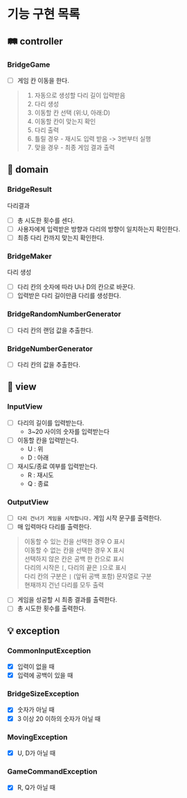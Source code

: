 # 기능 구현 목록

## 🛤 controller

### BridgeGame

- [ ] 게임 칸 이동을 한다.

> 1. 자동으로 생성할 다리 길이 입력받음
> 2. 다리 생성
> 3. 이동할 칸 선택 (위:U, 아래:D)
> 4. 이동할 칸이 맞는지 확인
> 5. 다리 출력
> 6. 틀릴 경우 - 재시도 입력 받음 -> 3번부터 실행
> 7. 맞을 경우 - 최종 게임 결과 출력

## 🌉 domain

### BridgeResult

다리결과

- [ ] 총 시도한 횟수를 센다.
- [ ] 사용자에게 입력받은 방향과 다리의 방향이 일치하는지 확인한다.
- [ ] 최종 다리 칸까지 맞는지 확인한다.

### BridgeMaker

다리 생성

- [ ] 다리 칸의 숫자에 따라 U나 D의 칸으로 바꾼다.
- [ ] 입력받은 다리 길이만큼 다리를 생성한다.

### BridgeRandomNumberGenerator

- [ ] 다리 칸의 랜덤 값을 추출한다.

### BridgeNumberGenerator

- [ ] 다리 칸의 값을 추출한다.

## 🌁 view

### InputView

- [ ] 다리의 길이를 입력받는다.
    - 3~20 사이의 숫자를 입력받는다
- [ ] 이동할 칸을 입력받는다.
    - U : 위
    - D : 아래
- [ ] 재시도/종료 여부를 입력받는다.
    - R : 재시도
    - Q : 종료

### OutputView

- [ ] `다리 건너기 게임을 시작합니다.` 게임 시작 문구를 출력한다.
- [ ] 매 입력마다 다리를 출력한다.

> 이동할 수 있는 칸을 선택한 경우 O 표시  
이동할 수 없는 칸을 선택한 경우 X 표시  
선택하지 않은 칸은 공백 한 칸으로 표시  
다리의 시작은 `[`, 다리의 끝은 `]`으로 표시  
다리 칸의 구분은 `|` (앞뒤 공백 포함) 문자열로 구분  
현재까지 건넌 다리를 모두 출력

- [ ] 게임을 성공할 시 최종 결과를 출력한다.
- [ ] 총 시도한 횟수를 출력한다.

## 💡 exception

### CommonInputException

- [x] 입력이 없을 때
- [x] 입력에 공백이 있을 때

### BridgeSizeException

- [x] 숫자가 아닐 때
- [x] 3 이상 20 이하의 숫자가 아닐 때

### MovingException

- [x] U, D가 아닐 때

### GameCommandException

- [x] R, Q가 아닐 때
